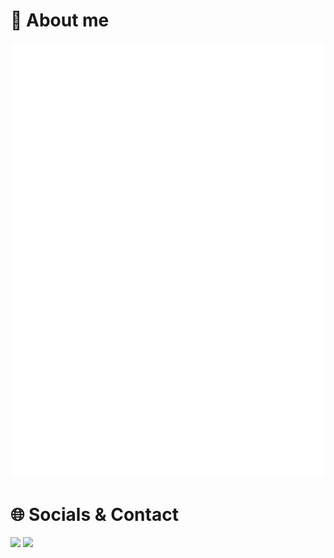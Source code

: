 # 📰 About me

![Metrics](./github-metrics.svg)

# 🌐 Socials & Contact

[<img src="https://img.shields.io/badge/Facebook-0866ff.svg?logo=facebook" height="25">](https://www.facebook.com/nhatminh0509)
[<img src="https://img.shields.io/badge/Gmail-ece9e9.svg?logo=gmail" height="25">](mailto:leminhnhat1133@gmail.com)
